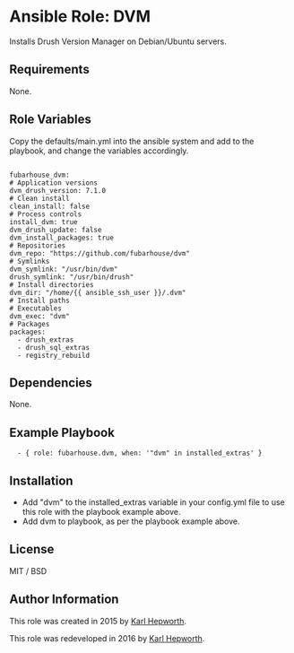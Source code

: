 # Ansible Role: DVM

  Installs Drush Version Manager on Debian/Ubuntu servers.

## Requirements

  None.

## Role Variables

  Copy the defaults/main.yml into the ansible system and add to the playbook, and change the variables accordingly.

  ````

  fubarhouse_dvm:
  # Application versions
  dvm_drush_version: 7.1.0
  # Clean install
  clean_install: false
  # Process controls
  install_dvm: true
  dvm_drush_update: false
  dvm_install_packages: true
  # Repositories
  dvm_repo: "https://github.com/fubarhouse/dvm"
  # Symlinks
  dvm_symlink: "/usr/bin/dvm"
  drush_symlink: "/usr/bin/drush"
  # Install directories
  dvm_dir: "/home/{{ ansible_ssh_user }}/.dvm"
  # Install paths
  # Executables
  dvm_exec: "dvm"
  # Packages
  packages:
    - drush_extras
    - drush_sql_extras
    - registry_rebuild

  ````

## Dependencies

  None.

## Example Playbook

  ```
    - { role: fubarhouse.dvm, when: '"dvm" in installed_extras' }
  ```

## Installation

  * Add "dvm" to the installed_extras variable in your config.yml file to use this role with the playbook example above.
  * Add dvm to playbook, as per the playbook example above.

## License

MIT / BSD

## Author Information

This role was created in 2015 by [Karl Hepworth](https://twitter.com/fubarhouse).

This role was redeveloped in 2016 by [Karl Hepworth](https://twitter.com/fubarhouse).
